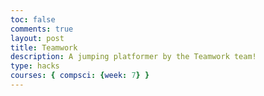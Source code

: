 ```yaml
---
toc: false
comments: true
layout: post
title: Teamwork
description: A jumping platformer by the Teamwork team!
type: hacks
courses: { compsci: {week: 7} }
---
```


<!DOCTYPE html>
<html>
<head>
    <title>Teamwork!</title>
</head>
<body>
    <canvas id="canvas" width="500" height="700"></canvas>
    <script>
        let canvas = document.getElementById("canvas");
        let c = canvas.getContext("2d");

        var spriteImage = new Image();
        spriteImage.src = "{{site.baseurl}}/images/linksprites.png";

        const spriteWidth = 96;
        const spriteHeight = 104;
        let spriteX = 100;
        let spriteY = canvas.height - spriteHeight;
        let spriteVelocityY = 0;
        let isJumping = false;
        let isOnGround = false;
        let frameX = 0;
        let frameY = 0;
        let maxFrame = 2;
        let isMovingLeft = false;
        let isMovingRight = false;
        let isIdle = true;

        // Define background scroll speed variables
        const baseBackgroundSpeed = 5;  // Base background scroll speed
        const boostBackgroundSpeed = 20;  // Background scroll speed during a boost
        let backgroundSpeed = baseBackgroundSpeed;  // Current background scroll speed

        const gravity = 2.5;
        const jumpStrength = -20;
        const moveSpeed = 20;

        // Define a narrower collision hitbox
        const collisionWidth = 20;
        const collisionHeight = 20;

        function updateSpriteAnimation() {
            if (frameX < maxFrame) {
                frameX++;
            } else {
                frameX = 0;
            }
        }

        function jump() {
            if (!isJumping && isOnGround) {
                spriteVelocityY = jumpStrength;
                isJumping = true;
                isOnGround = false;
            }
        }

        function moveLeft() {
            isMovingLeft = true;
            isIdle = false;
            frameY = 5;
            maxFrame = 9;
        }

        function moveRight() {
            isMovingRight = true;
            isIdle = false;
            frameY = 7;
            maxFrame = 9;
        }

        function idle() {
            isIdle = true;
            frameY = 0;
            maxFrame = 2;
        }

        window.addEventListener('keydown', (event) => {
            if (event.key === 'w') {
                jump();
            } else if (event.key === 'a') {
                moveLeft();
            } else if (event.key === 'd') {
                moveRight();
            }
        });

        window.addEventListener('keyup', (event) => {
            if (event.key === 'a') {
                idle();
                isMovingLeft = false;
            } else if (event.key === 'd') {
                idle();
                isMovingRight = false;
            }
        });

        var bgImage = new Image();
        bgImage.src = "{{site.baseurl}}/images/Stone_Background.jpg";
        bgImage.onload = function () {
            var bg1 = {
                width: 500,
                height: 1000,
                x: 0,
                y: 0
            }

            var bg2 = {
                width: 500,
                height: 1000,
                x: 0,
                y: -1000
            }

            var bg3 = {
                width: 500,
                height: 1000,
                x: 0,
                y: -2000
            }

            var platforms = [];

            function generateRandomPlatform() {
                const minHeight = spriteY - jumpStrength;
                const maxHeight = spriteY - 2 * jumpStrength;

                var platform = {
                    width: 150,
                    height: 20,
                    x: Math.random() < 0.5 ? 0 : canvas.width - 150, // Spawn on the left or right
                    y: minHeight - Math.random() * (maxHeight - minHeight)
                };

                // Ensure the platform is not too close to the player
                if (
                    platform.x + platform.width < spriteX + collisionWidth ||
                    platform.x > spriteX + spriteWidth - collisionWidth
                ) {
                    platforms.push(platform);

                    if (Math.random() < 0.2) { // Increase platform spawn probability
                        var trampoline = {
                            x: platform.x + platform.width / 2 - 10,
                            y: platform.y - 10,
                            width: 20,
                            height: 5,
                        };

                        // Ensure the trampoline is not too close to the player
                        if (
                            trampoline.x + trampoline.width < spriteX + collisionWidth ||
                            trampoline.x > spriteX + spriteWidth - collisionWidth
                        ) {
                            platforms.push(trampoline);
                        }
                    }
                }
            }

            generateRandomPlatform();

            setInterval(generateRandomPlatform, 800); // Decrease the spawn interval

            function checkCollisions() {
                platforms.forEach(function (platform) {
                    const spriteBottom = spriteY + spriteHeight;
                    const platformTop = platform.y;
                    const spriteCenterX = spriteX + spriteWidth / 2;
                    const platformLeft = platform.x;
                    const platformRight = platform.x + platform.width;

                    if (
                        spriteBottom >= platformTop &&
                        spriteY < platformTop &&
                        spriteCenterX > platformLeft &&
                        spriteCenterX < platformRight
                    ) {
                        // Use a narrower hitbox for standing on platforms
                        spriteY = platformTop - spriteHeight;
                        isJumping = false;
                        spriteVelocityY = 0;
                        isOnGround = true;
                    }
                });
            }

            var interval = setInterval(function () {
                bg1.y += backgroundSpeed;
                bg2.y += backgroundSpeed;
                bg3.y += backgroundSpeed;

                if (bg1.y == 2000) {
                    bg1.y = 0;
                }
                if (bg2.y == 1000) {
                    bg2.y = -1000;
                }
                if (bg3.y == 0) {
                    bg3.y = -2000;
                }

                c.clearRect(0, 0, canvas.width, canvas.height);

                c.drawImage(bgImage, bg1.x, bg1.y);
                c.drawImage(bgImage, bg2.x, bg2.y);
                c.drawImage(bgImage, bg3.x, bg3.y);

                platforms.forEach(function (platform) {
                    if (platform.width === 20) {
                        c.strokeStyle = "cyan";
                        c.lineWidth = 5;
                        c.beginPath();
                        c.moveTo(platform.x, platform.y + 5);
                        c.lineTo(platform.x + platform.width, platform.y + 5);
                        c.stroke();
                    } else {
                        c.fillStyle = "yellow";
                        c.fillRect(platform.x, platform.y, platform.width, platform.height);
                    }
                    platform.y += backgroundSpeed;
                });

                // Check if sprite is on a trampoline and apply a boost
                platforms.forEach(function (platform) {
                    const spriteBottom = spriteY + spriteHeight;
                    const platformTop = platform.y;
                    const spriteCenterX = spriteX + spriteWidth / 2;
                    const platformLeft = platform.x;
                    const platformRight = platform.x + platform.width;

                    if (
                        platform.width === 20 &&  // Trampoline width
                        spriteBottom >= platformTop &&
                        spriteY < platformTop &&
                        spriteCenterX > platformLeft &&
                        spriteCenterX < platformRight
                    ) {
                        // Boost the sprite into the air
                        spriteVelocityY = jumpStrength * 2;  // Increase boost strength
                        isJumping = true;
                        isOnGround = false;

                        // Increase background scroll speed during boost
                        backgroundSpeed = boostBackgroundSpeed;
                    }
                });

                spriteVelocityY += gravity;
                spriteY += spriteVelocityY;

                if (spriteY >= canvas.height - spriteHeight) {
                    spriteY = canvas.height - spriteHeight;
                    spriteVelocityY = 0;
                    isJumping = false;
                    isOnGround = true;

                    // Restore the base background scroll speed
                    backgroundSpeed = baseBackgroundSpeed;
                }

                if (isMovingLeft && spriteX > 0) {
                    spriteX -= moveSpeed;
                }
                if (isMovingRight && spriteX + spriteWidth < canvas.width) {
                    spriteX += moveSpeed;
                }

                checkCollisions();

                c.drawImage(
                    spriteImage,
                    frameX * spriteWidth,
                    frameY * spriteHeight,
                    spriteWidth,
                    spriteHeight,
                    spriteX,
                    spriteY,
                    spriteWidth,
                    spriteHeight
                );

                updateSpriteAnimation();
            }, 90);
        };
    </script>
</body>
</html>
